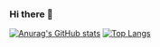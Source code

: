### Hi there 👋

[![Anurag's GitHub stats](https://github-readme-stats.vercel.app/api?username=Soria-c)](https://github.com/anuraghazra/github-readme-stats)
[![Top Langs](https://github-readme-stats.vercel.app/api/top-langs/?username=Soria-c)](https://github.com/anuraghazra/github-readme-stats)
